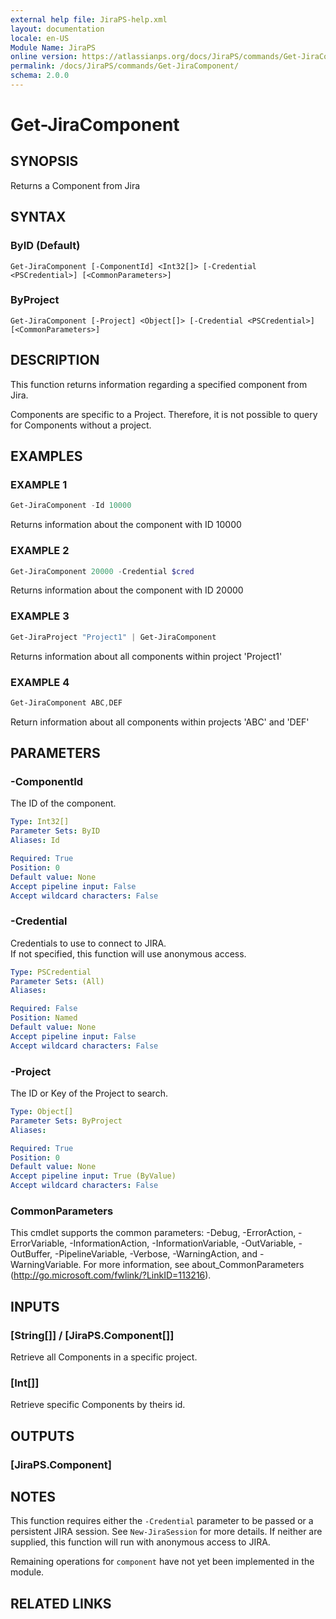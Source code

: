 ```yaml
---
external help file: JiraPS-help.xml
layout: documentation
locale: en-US
Module Name: JiraPS
online version: https://atlassianps.org/docs/JiraPS/commands/Get-JiraComponent/
permalink: /docs/JiraPS/commands/Get-JiraComponent/
schema: 2.0.0
---
```


# Get-JiraComponent

## SYNOPSIS

Returns a Component from Jira

## SYNTAX

### ByID (Default)
```
Get-JiraComponent [-ComponentId] <Int32[]> [-Credential <PSCredential>] [<CommonParameters>]
```

### ByProject
```
Get-JiraComponent [-Project] <Object[]> [-Credential <PSCredential>] [<CommonParameters>]
```

## DESCRIPTION

This function returns information regarding a specified component from Jira.

Components are specific to a Project.
Therefore, it is not possible to query for Components without a project.

## EXAMPLES

### EXAMPLE 1

```powershell
Get-JiraComponent -Id 10000
```

Returns information about the component with ID 10000

### EXAMPLE 2

```powershell
Get-JiraComponent 20000 -Credential $cred
```

Returns information about the component with ID 20000

### EXAMPLE 3

```powershell
Get-JiraProject "Project1" | Get-JiraComponent
```

Returns information about all components within project 'Project1'

### EXAMPLE 4

```powershell
Get-JiraComponent ABC,DEF
```

Return information about all components within projects 'ABC' and 'DEF'

## PARAMETERS

### -ComponentId

The ID of the component.

```yaml
Type: Int32[]
Parameter Sets: ByID
Aliases: Id

Required: True
Position: 0
Default value: None
Accept pipeline input: False
Accept wildcard characters: False
```

### -Credential

Credentials to use to connect to JIRA.  
If not specified, this function will use anonymous access.

```yaml
Type: PSCredential
Parameter Sets: (All)
Aliases:

Required: False
Position: Named
Default value: None
Accept pipeline input: False
Accept wildcard characters: False
```

### -Project

The ID or Key of the Project to search.

```yaml
Type: Object[]
Parameter Sets: ByProject
Aliases:

Required: True
Position: 0
Default value: None
Accept pipeline input: True (ByValue)
Accept wildcard characters: False
```

### CommonParameters
This cmdlet supports the common parameters: -Debug, -ErrorAction, -ErrorVariable, -InformationAction, -InformationVariable, -OutVariable, -OutBuffer, -PipelineVariable, -Verbose, -WarningAction, and -WarningVariable. For more information, see about_CommonParameters (http://go.microsoft.com/fwlink/?LinkID=113216).

## INPUTS

### [String[]] / [JiraPS.Component[]]

Retrieve all Components in a specific project.

### [Int[]]

Retrieve specific Components by theirs id.

## OUTPUTS

### [JiraPS.Component]

## NOTES

This function requires either the `-Credential` parameter to be passed or a persistent JIRA session.
See `New-JiraSession` for more details.
If neither are supplied, this function will run with anonymous access to JIRA.

Remaining operations for `component` have not yet been implemented in the module.

## RELATED LINKS
